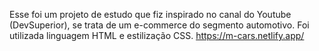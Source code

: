 Esse foi um projeto de estudo que fiz inspirado no canal do Youtube (DevSuperior), se trata de um e-commerce do segmento automotivo. Foi utilizada linguagem HTML e estilização CSS.
https://m-cars.netlify.app/

